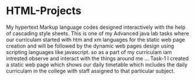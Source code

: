# HTML-Projects
My hypertext Markup language codes designed interactively with the help of cascading style sheets.
This is one of my Advanced java lab tasks where our curriculam started with htm and xm languages for the static web page creation and will be followed by the dynamic web pages design using scripting languages like javascript.
so as a part of my curriculam iam intrested observe and interact with the things around me ...
Task-1 I created a static web page which shows our daily timetable which includes the daily curriculam in the college with staff assigned to that particular subject.
